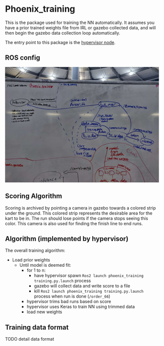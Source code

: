 # Phoenix_training

This is the package used for training the NN automatically. It assumes you have a prior trained weights file from IRL or
gazebo collected data,
and will then begin the gazebo data collection loop automatically.

The entry point to this package is the [hypervisor node](hypervisor.md).

## ROS config

![](images/phnx_training.jpg)

## Scoring Algorithm

Scoring is archived by pointing a camera in gazebo towards a colored strip under the ground. This colored strip
represents the desirable area for the kart to be in. The run should lose points if the camera stops seeing this color.
This camera is also used for finding the finish line to end runs.

## Algorithm (implemented by hypervisor)

The overall training algorithm:

- Load prior weights
    - Until model is deemed fit:
        - for 1 to n:
            - have hypervisor spawn `Ros2 launch phoenix_training training.py.launch` process
            - gazebo will collect data and write score to a file
            - kill `Ros2 launch phoenix_training training.py.launch` process when run is done (`/order_66`)
        - hypervisor trims bad runs based on score
        - hypervisor uses Keras to train NN using trimmed data
        - load new weights

## Training data format

TODO detail data format